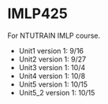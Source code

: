 # IMLP425

For NTUTRAIN IMLP course.<br/>
* Unit1 version 1: 9/16
* Unit2 version 1: 9/27
* Unit3 version 1: 10/4
* Unit4 version 1: 10/8 
* Unit5 version 1: 10/15
* Unit5_2 version 1: 10/15